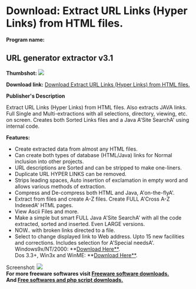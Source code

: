# Download: Extract URL Links (Hyper Links) from HTML files.

**Program name:**

## URL generator extractor v3.1

  
**Thumbshot:** ![](http://www.freewarefiles.com/screenshot/urlgen_md.gif)   
  
**Download link:** [Download Extract URL Links (Hyper Links) from HTML files.](http://freesoftwares.boysofts.com/URL-Generator-Extractor-V_program_2348.html)  
  


**Publisher's Description**  
  


Extract URL Links (Hyper Links) from HTML files. Also extracts JAVA links. Full Single and Multi-extractions with all selections, directory, viewing, etc. on screen. Creates both Sorted Links files and a Java A'Site SearchA' using internal code. 

**Features:**

  * Create extracted data from almost any HTML files. 
  * Can create both types of database (HTML/Java) links for Normal inclusion into other projects. 
  * URL descriptions are Sorted and can be stripped to make one-liners. 
  * Duplicate URL HYPER LINKS can be removed. 
  * Strips leading spaces, Auto insertion of exclamation in empty word and allows various methods of extraction. 
  * Compress and De-compress both HTML and Java, A'on-the-flyA'. 
  * Extract from files and create A-Z files. Create FULL A'Cross A-Z IndexedA' HTML pages. 
  * View Ascii Files and more. 
  * Make a simple but smart FULL Java A'Site SearchA' with all the code extracted, sorted and inserted. Even LARGE versions. 
  * NOW.. with broken links directed to a file. 
  * Select to change displayed link to Web address. Upto 15 new facilities and corrections. Includes selection for A'Special needsA'. 
Windows9x/NT/2000: **[Download Here**](http://www.alltodaysnews.com/urlgenw.zip).   
Dos 3.3+, Win3x and WinME: **[Download Here**](http://www.alltodaysnews.com/urlgen31.zip). 

  
  
Screenshot: ![](http://www.freewarefiles.com/screenshot/urlgen.gif)   
**For more freeware softwares visit [Freeware software downloads.](http://freesoftwares.boysofts.com/)**   
**And [Free softwares and php script downloads.](http://www.boysofts.com/)**
